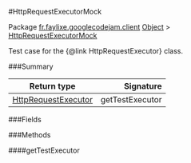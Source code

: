 #HttpRequestExecutorMock

Package [fr.faylixe.googlecodejam.client](nullfr/faylixe/googlecodejam/client)
[Object]() > [HttpRequestExecutorMock]()

Test case for the {@link HttpRequestExecutor} class.

###Summary


Return type | Signature
--- | ---:
[HttpRequestExecutor]() | getTestExecutor

###Fields


###Methods

####getTestExecutor


